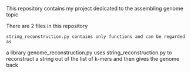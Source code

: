 This repository contains my project dedicated to the assembling genome topic

There are 2 files in this repository
    
    string_reconstruction.py contains only functions and can be regarded as
  a library
    genome_reconstruction.py uses string_reconstruction.py to reconstruct a
  string out of the list of k-mers and then gives the genome back
